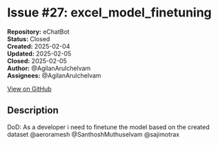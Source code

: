 # Issue #27: excel_model_finetuning

**Repository:** eChatBot  
**Status:** Closed  
**Created:** 2025-02-04  
**Updated:** 2025-02-05  
**Closed:** 2025-02-05  
**Author:** @AgilanArulchelvam  
**Assignees:** @AgilanArulchelvam  

[View on GitHub](https://github.com/Simtestlab/eChatBot/issues/27)

## Description

DoD:
As a developer i need to finetune the model based on the created dataset @aeroramesh @SanthoshMuthuselvam @sajimotrax 